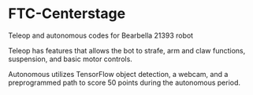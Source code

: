 # FTC-Centerstage
Teleop and autonomous codes for Bearbella 21393 robot

Teleop has features that allows the bot to strafe, arm and claw functions, suspension, and basic motor controls.

Autonomous utilizes TensorFlow object detection, a webcam, and a preprogrammed path to score 50 points during the autonomous period. 
